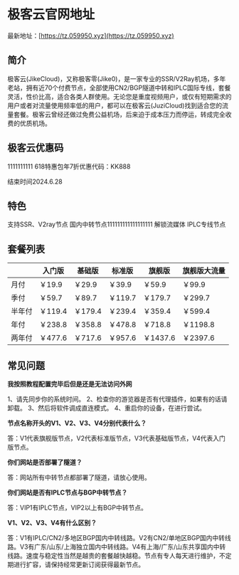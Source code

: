 # 极客云官网地址

最新地址：[https://tz.059950.xyz](https://tz.059950.xyz)

## 简介

极客云(JikeCloud)，又称极客零(Jike0)，是一家专业的SSR/V2Ray机场，多年老站，拥有近70个付费节点，全部使用CN2/BGP隧道中转和IPLC国际专线，套餐灵活，性价比高，适合各类人群使用。无论您是重度视频用户，或仅有短期需求的用户或者对流量使用频率低的用户，都可以在极客云(JuziCloud)找到适合您的流量套餐。极客云曾经还做过免费公益机场，后来迫于成本压力而停运，转成完全收费的优质机场。

## 极客云优惠码
1111111111
618特惠包年7折优惠代码：KK888 

结束时间2024.6.28

## 特色

支持SSR、V2ray节点
国内中转节点111111111111111111
解锁流媒体
IPLC专线节点

## 套餐列表

||入门版|基础版|标准版|旗舰版|旗舰版大流量|
|----|----|----|----|----|----|
|月付|￥19.9|￥29.9|￥39.9|￥59.9|￥99.9|
|季付|￥59.7|￥89.7|￥119.7|￥179.7|￥299.7|
|半年付|￥119.4|￥179.4|￥239.4|￥359.4|￥599.4|
|年付|￥238.8|￥358.8|￥478.8|￥718.8|￥1198.8|
|两年付|￥477.6|￥717.6|￥957.6|￥1437.6|￥2397.6|

## 常见问题

**我按照教程配置完毕后但是还是无法访问外网**

1、请先同步你的系统时间。
2、检查你的游览器是否有代理插件，如果有的话请卸载。
3、然后将软件调成直连模式。
4、重启你的设备，在进行尝试。

**节点名称开头的V1、V2、V3、V4分别代表什么？**

答：V1代表旗舰版节点，V2代表标准版节点，V3代表基础版节点，V4代表入门版节点。

**你们网站是否部署了隧道？**

答：网站所有中转节点都部署了隧道，请放心使用。

**你们网站是否有IPLC节点与BGP中转节点？**

答：VIP1有IPLC节点，VIP2以上有BGP中转节点。

**V1、V2、V3、V4有什么区别？**

答：V1有IPLC/CN2/多地区BGP国内中转线路。V2有CN2/单地区BGP国内中转线路。V3有广东/山东/上海独立国内中转线路。V4有上海/广东/山东共享国内中转线路。速度与稳定性当然是越贵的套餐越快越稳。节点有专人每天进行维护，不定期进行扩容，请保持经常更新订阅获得最新节点。


